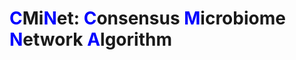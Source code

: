 # <span style="color:blue;">C</span>Mi<span style="color:blue;">N</span>et: <span style="color:blue;">C</span>onsensus <span style="color:blue;">M</span>icrobiome <span style="color:blue;">N</span>etwork <span style="color:blue;">A</span>lgorithm
